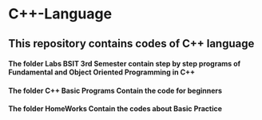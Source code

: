 # C++-Language
<h2>This repository contains codes of C++ language</h2>
<h4>The folder Labs BSIT 3rd Semester contain step by step programs of Fundamental and Object Oriented Programming in C++</h4>
<h4>The folder C++ Basic Programs Contain the code for beginners</h4>
<h4>The folder HomeWorks Contain the codes about Basic Practice</h4>